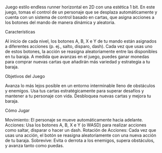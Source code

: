Juego estilo endless runner horizontal en 2D con una estética 1 bit. 
En este juego, tomas el control de un personaje que se desplaza automáticamente y cuenta con un sistema de control basado en cartas, que asigna acciones a los botones del mando de manera dinámica y aleatoria.

Características

Al inicio de cada nivel, los botones A, B, X e Y de tu mando están asignados a diferentes acciones (p. ej., salto, disparo, dash). Cada vez que usas uno de estos botones, la acción se reasigna aleatoriamente entre las disponibles en tu baraja.
A medida que avanzas en el juego, puedes ganar monedas para comprar nuevas cartas que añadirán más variedad y estrategia a tu baraja.

Objetivos del Juego

Avanza lo más lejos posible en un entorno interminable lleno de obstáculos y enemigos.
Usa tus cartas estratégicamente para superar desafíos y mantener a tu personaje con vida.
Desbloquea nuevas cartas y mejora tu baraja.

Cómo Jugar

Movimiento: El personaje se mueve automáticamente hacia adelante.
Acciones: Usa los botones A, B, X e Y (o WASD) para realizar acciones como saltar, disparar o hacer un dash.
Rotación de Acciones: Cada vez que usas una acción, el botón se reasigna aleatoriamente con una nueva acción de tu baraja.
Sobrevive: Evita o derrota a los enemigos, supera obstáculos, y avanza tanto como puedas.
